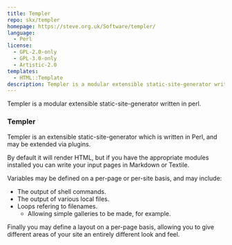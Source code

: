 ```yaml
---
title: Templer
repo: skx/templer
homepage: https://steve.org.uk/Software/templer/
language:
  - Perl
license:
  - GPL-2.0-only
  - GPL-3.0-only
  - Artistic-2.0
templates:
  - HTML::Template
description: Templer is a modular extensible static-site-generator written in perl.
---
```


Templer is a modular extensible static-site-generator written in perl.

### Templer

Templer is an extensible static-site-generator which is written in Perl,
and may be extended via plugins.

By default it will render HTML, but if you have the appropriate modules
installed you can write your input pages in Markdown or Textile.

Variables may be defined on a per-page or per-site basis, and may include:

- The output of shell commands.
- The output of various local files.
- Loops refering to filenames.
  - Allowing simple galleries to be made, for example.

Finally you may define a layout on a per-page basis, allowing you to give
different areas of your site an entirely different look and feel.
